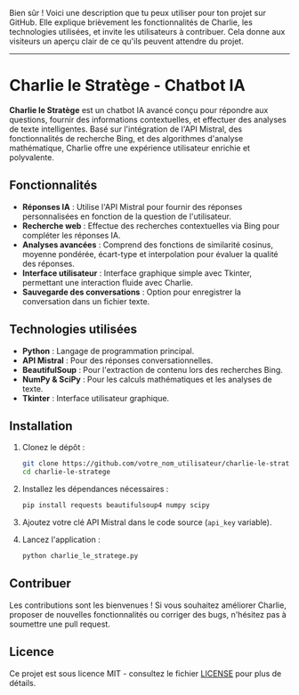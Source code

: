 Bien sûr ! Voici une description que tu peux utiliser pour ton projet sur GitHub. Elle explique brièvement les fonctionnalités de Charlie, les technologies utilisées, et invite les utilisateurs à contribuer. Cela donne aux visiteurs un aperçu clair de ce qu'ils peuvent attendre du projet.

---

# Charlie le Stratège - Chatbot IA

**Charlie le Stratège** est un chatbot IA avancé conçu pour répondre aux questions, fournir des informations contextuelles, et effectuer des analyses de texte intelligentes. Basé sur l'intégration de l'API Mistral, des fonctionnalités de recherche Bing, et des algorithmes d'analyse mathématique, Charlie offre une expérience utilisateur enrichie et polyvalente.

## Fonctionnalités

- **Réponses IA** : Utilise l'API Mistral pour fournir des réponses personnalisées en fonction de la question de l'utilisateur.
- **Recherche web** : Effectue des recherches contextuelles via Bing pour compléter les réponses IA.
- **Analyses avancées** : Comprend des fonctions de similarité cosinus, moyenne pondérée, écart-type et interpolation pour évaluer la qualité des réponses.
- **Interface utilisateur** : Interface graphique simple avec Tkinter, permettant une interaction fluide avec Charlie.
- **Sauvegarde des conversations** : Option pour enregistrer la conversation dans un fichier texte.

## Technologies utilisées

- **Python** : Langage de programmation principal.
- **API Mistral** : Pour des réponses conversationnelles.
- **BeautifulSoup** : Pour l'extraction de contenu lors des recherches Bing.
- **NumPy & SciPy** : Pour les calculs mathématiques et les analyses de texte.
- **Tkinter** : Interface utilisateur graphique.

## Installation

1. Clonez le dépôt :
   ```bash
   git clone https://github.com/votre_nom_utilisateur/charlie-le-stratege.git
   cd charlie-le-stratege
   ```
2. Installez les dépendances nécessaires :
   ```bash
   pip install requests beautifulsoup4 numpy scipy
   ```

3. Ajoutez votre clé API Mistral dans le code source (`api_key` variable).

4. Lancez l'application :
   ```bash
   python charlie_le_stratege.py
   ```

## Contribuer

Les contributions sont les bienvenues ! Si vous souhaitez améliorer Charlie, proposer de nouvelles fonctionnalités ou corriger des bugs, n'hésitez pas à soumettre une pull request.

## Licence

Ce projet est sous licence MIT - consultez le fichier [LICENSE](LICENSE) pour plus de détails.
 
